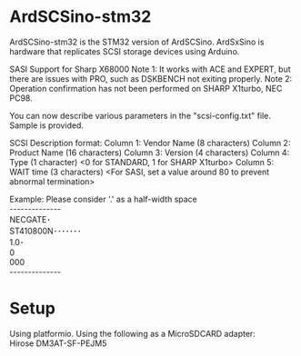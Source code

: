 # ArdSCSino-stm32

ArdSCSino-stm32 is the STM32 version of ArdSCSino.
ArdSxSino is hardware that replicates SCSI storage devices using Arduino.

SASI Support for Sharp X68000
Note 1: It works with ACE and EXPERT, but there are issues with PRO, such as DSKBENCH not exiting properly.
Note 2: Operation confirmation has not been performed on SHARP X1turbo, NEC PC98.

You can now describe various parameters in the "scsi-config.txt" file.
Sample is provided.

SCSI Description format:
Column 1: Vendor Name (8 characters)
Column 2: Product Name (16 characters)
Column 3: Version (4 characters)
Column 4: Type (1 character) <0 for STANDARD, 1 for SHARP X1turbo>
Column 5: WAIT time (3 characters) <For SASI, set a value around 80 to prevent abnormal termination>

Example: Please consider '.' as a half-width space<br>
--------------<br>
NECGATE･<br>
ST410800N･･･････<br>
1.0･<br>
0<br>
000<br>
--------------<br>

# Setup<br>
Using platformio.
Using the following as a MicroSDCARD adapter:
<br>
Hirose DM3AT-SF-PEJM5<br>

